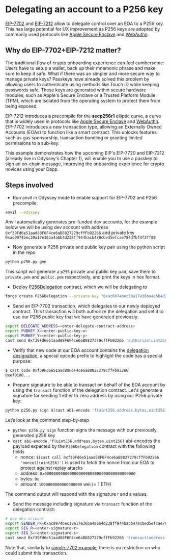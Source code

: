# Delegating an account to a P256 key

[EIP-7702](https://github.com/ethereum/EIPs/blob/master/EIPS/eip-7702.md) and [EIP-7212](https://github.com/ethereum/RIPs/blob/master/RIPS/rip-7212.md) allow to delegate control over an EOA to a P256 key. This has large potential for UX improvement as P256 keys are adopted by commonly used protocols like [Apple Secure Enclave](https://support.apple.com/en-au/guide/security/sec59b0b31ff/web) and [WebAuthn](https://webauthn.io). 

## Why do EIP-7702+EIP-7212 matter?
The traditional flow of crypto onboarding experience can feel cumbersome: Users have to setup a wallet, back up their mnemonic phrase and make sure to keep it safe. What if there was an simpler and more secure way to manage private keys? Passkeys have already solved this problem by allowing users to authenticate using methods like Touch ID while keeping passwords safe. These keys are generated within secure hardware modules, such as Apple's Secure Enclave or a Trusted Platform Module (TPM), which are isolated from the operating system to protect them from being exposed. 

EIP-7212 introduces a precompile for the **secp256r1** elliptic curve, a curve that is widely used in protocols like [Apple Secure Enclave](https://support.apple.com/en-au/guide/security/sec59b0b31ff/web) and [WebAuthn](https://webauthn.io). 
EIP-7702 introduces a new transaction type, allowing an Externally Owned Accounts (EOAs) to function like a smart contract. This unlocks features such as gas sponsorship, transaction bundling or granting limited permissions to a sub-key.

This example demonstrates how the upcoming EIP's EIP-7720 and EIP-7212 (already live in Odyssey's Chapter 1), will enable you to use a passkey to sign an on-chain message, improving the onboarding experience for crypto novices using your Dapp.

## Steps involved

- Run anvil in Odyssey mode to enable support for EIP-7702 and P256 precompile:

```bash
anvil --odyssey
```

Anvil automatically generates pre-funded dev accounts, for the example below we will be using dev account with address `0xf39Fd6e51aad88F6F4ce6aB8827279cffFb92266` and private key `0xac0974bec39a17e36ba4a6b4d238ff944bacb478cbed5efcae784d7bf4f2ff80` 

- Now generate a P256 private and public key pair using the python script in the repo

```bash
python p256.py gen
```

This script will generate a `p256` private and public key pair, save them to `private.pem` and `public.pem` respectively, and print the keys in hex format.

- Deploy [P256Delegation](src/P256Delegation.sol) contract, which we will be delegating to

```bash
forge create P256Delegation --private-key "0xac0974bec39a17e36ba4a6b4d238ff944bacb478cbed5efcae784d7bf4f2ff80"
```

- Send an EIP-7702 transaction, which delegates to our newly deployed contract. This transaction will both authorize the delegation and set it to use our P256 public key that we have generated previously:

```bash
export DELEGATE_ADDRESS=<enter-delegate-contract-address>
export PUBKEY_X=<enter-public-key-x>
export PUBKEY_Y=<enter-public-key-y>
cast send 0xf39Fd6e51aad88F6F4ce6aB8827279cffFb92266 'authorize(uint256,uint256)' $PUBKEY_X $PUBKEY_Y --auth $DELEGATE_ADDRESS --private-key 0xac0974bec39a17e36ba4a6b4d238ff944bacb478cbed5efcae784d7bf4f2ff80
```

- Verify that new code at our EOA account contains the [delegation designation](https://github.com/ethereum/EIPs/blob/master/EIPS/eip-7702.md#delegation-designation), a special opcode prefix to highlight the code has a special purpose:

```bash
$ cast code 0xf39Fd6e51aad88F6F4ce6aB8827279cffFb92266
0xef0100...
```

- Prepare signature to be able to transact on behalf of the EOA account by using the `transact` function of the delegation contract. Let's generate a signature for sending 1 ether to zero address by using our P256 private key:

```bash
python p256.py sign $(cast abi-encode 'f(uint256,address,bytes,uint256)' $(cast call 0xf39Fd6e51aad88F6F4ce6aB8827279cffFb92266 'nonce()(uint256)') '0x0000000000000000000000000000000000000000' '0x' '1000000000000000000')
```

Let’s look at the command step-by-step 

- `python p256.py sign` function signs the message with our previously generated p256 key
- `cast abi-encode 'f(uint256,address,bytes,uint256)` abi-encodes the payload expected by the `P256Delegation` contract with the following fields
    - nonce: `$(cast call 0xf39Fd6e51aad88F6F4ce6aB8827279cffFb92266 'nonce()(uint256)')` is used to fetch the nonce from our EOA to protect against replay attacks
    - address: `0x0000000000000000000000000000000000000000`
    - bytes: `0x`
    - amount: `1000000000000000000` wei (= 1 ETH)

The command output will respond with the signature r and s values. 

- Send the message including signature via `transact` function of the delegation contract:

```bash
# use dev account
export SENDER_PK=0xac0974bec39a17e36ba4a6b4d238ff944bacb478cbed5efcae784d7bf4f2ff80
export SIG_R=<enter-signature-r>
export SIG_S=<enter-signature-s>
cast send 0xf39Fd6e51aad88F6F4ce6aB8827279cffFb92266 'transact(address to,bytes data,uint256 value,bytes32 r,bytes32 s)' '0x0000000000000000000000000000000000000000' '0x' '1000000000000000000' $SIG_R $SIG_S --private-key $SENDER_PK
```

Note that, similarly to [simple-7702 example](../simple-7702), there is no restriction on who could submit this transaction.
